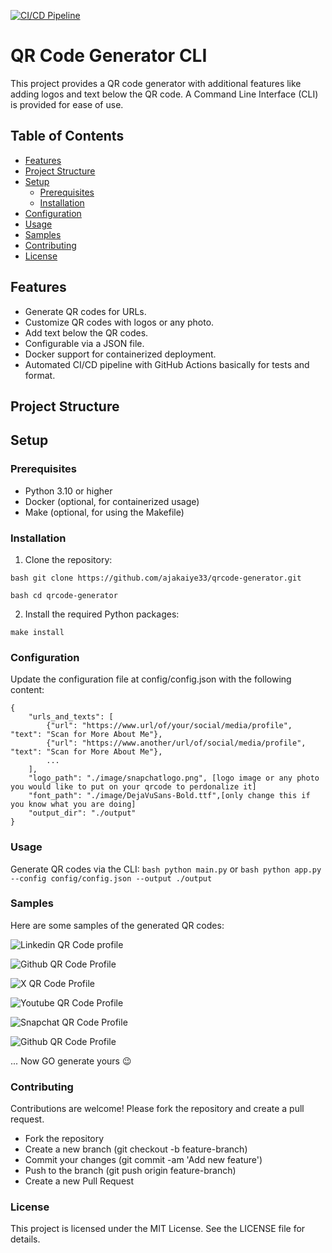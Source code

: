 
[![CI/CD Pipeline](https://github.com/ajakaiye33/qr_code_generator/actions/workflows/ci.yml/badge.svg)](https://github.com/ajakaiye33/qr_code_generator/actions/workflows/ci.yml)

# QR Code Generator CLI

This project provides a QR code generator with additional features like adding logos and text below the QR code. A Command Line Interface (CLI) is provided for ease of use.

## Table of Contents

- [Features](#features)
- [Project Structure](#project-structure)
- [Setup](#setup)
  - [Prerequisites](#prerequisites)
  - [Installation](#installation)
- [Configuration](#configuration)
- [Usage](#usage)
- [Samples](#samples)
- [Contributing](#contributing)
- [License](#license)


## Features

- Generate QR codes for URLs.
- Customize QR codes with logos or any photo.
- Add text below the QR codes.
- Configurable via a JSON file.
- Docker support for containerized deployment.
- Automated CI/CD pipeline with GitHub Actions basically for tests and format.

## Project Structure



## Setup

### Prerequisites

- Python 3.10 or higher
- Docker (optional, for containerized usage)
- Make (optional, for using the Makefile)

### Installation

1. Clone the repository:

```bash git clone https://github.com/ajakaiye33/qrcode-generator.git```

```bash cd qrcode-generator```


2. Install the required Python packages:

```make install```


### Configuration

Update the configuration file at config/config.json with the following content:

```
{
    "urls_and_texts": [
        {"url": "https://www.url/of/your/social/media/profile", "text": "Scan for More About Me"},
        {"url": "https://www.another/url/of/social/media/profile", "text": "Scan for More About Me"},
        ...
    ],
    "logo_path": "./image/snapchatlogo.png", [logo image or any photo you would like to put on your qrcode to perdonalize it]
    "font_path": "./image/DejaVuSans-Bold.ttf",[only change this if you know what you are doing]
    "output_dir": "./output"
}
```

### Usage

Generate QR codes via the CLI:
 ```bash python main.py``` or 
 ```bash python app.py --config config/config.json --output ./output```

### Samples

Here are some samples of the generated QR codes:

![Linkedin QR Code profile](sample_qrcode_images/linkedin_profile_qrcode_with_text_2.png) 

![Github QR Code Profile](sample_qrcode_images/github.png)

![X QR Code Profile](sample_qrcode_images/twitterprofile.png) 

![Youtube QR Code Profile](sample_qrcode_images/social_media_profile_qrcode_with_text_1.png)

![Snapchat QR Code Profile](sample_qrcode_images/social_media_profile_qrcode_with_text_2.png)

![Github QR Code Profile](sample_qrcode_images/guido.png)

... Now GO generate yours :wink:

### Contributing

Contributions are welcome! Please fork the repository and create a pull request.

- Fork the repository
- Create a new branch (git checkout -b feature-branch)
- Commit your changes (git commit -am 'Add new feature')
- Push to the branch (git push origin feature-branch)
- Create a new Pull Request

### License

This project is licensed under the MIT License. See the LICENSE file for details.
